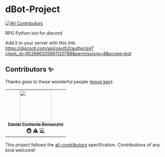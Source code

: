 # dBot-Project
<!-- ALL-CONTRIBUTORS-BADGE:START - Do not remove or modify this section -->
[![All Contributors](https://img.shields.io/badge/all_contributors-1-orange.svg?style=flat-square)](#contributors-)
<!-- ALL-CONTRIBUTORS-BADGE:END -->
RPG Python bot for discord

Add it to your server with this link:
https://discord.com/api/oauth2/authorize?client_id=902696335961120789&permissions=8&scope=bot

## Contributors ✨

Thanks goes to these wonderful people ([emoji key](https://allcontributors.org/docs/en/emoji-key)):

<!-- ALL-CONTRIBUTORS-LIST:START - Do not remove or modify this section -->
<!-- prettier-ignore-start -->
<!-- markdownlint-disable -->
<table>
  <tr>
    <td align="center"><a href="https://github.com/Dauboau"><img src="https://avatars.githubusercontent.com/u/86164187?v=4?s=100" width="100px;" alt=""/><br /><sub><b>Daniel Contente Romanzini</b></sub></a><br /><a href="#infra-Dauboau" title="Infrastructure (Hosting, Build-Tools, etc)">🚇</a> <a href="https://github.com/Dauboau/dBot-Project/commits?author=Dauboau" title="Tests">⚠️</a> <a href="https://github.com/Dauboau/dBot-Project/commits?author=Dauboau" title="Code">💻</a></td>
  </tr>
</table>

<!-- markdownlint-restore -->
<!-- prettier-ignore-end -->

<!-- ALL-CONTRIBUTORS-LIST:END -->

This project follows the [all-contributors](https://github.com/all-contributors/all-contributors) specification. Contributions of any kind welcome!